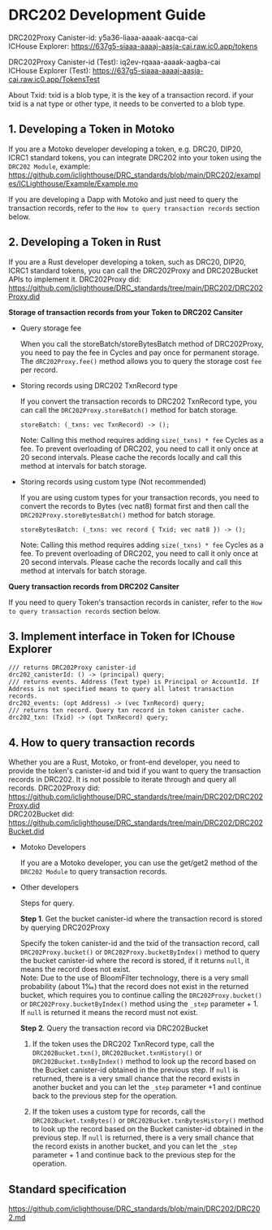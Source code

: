# DRC202 Development Guide

DRC202Proxy Canister-id: y5a36-liaaa-aaaak-aacqa-cai  
ICHouse Explorer: https://637g5-siaaa-aaaaj-aasja-cai.raw.ic0.app/tokens

DRC202Proxy Canister-id (Test): iq2ev-rqaaa-aaaak-aagba-cai  
ICHouse Explorer (Test): https://637g5-siaaa-aaaaj-aasja-cai.raw.ic0.app/TokensTest

About Txid: txid is a blob type, it is the key of a transaction record. if your txid is a nat type or other type, it needs to be converted to a blob type.

## 1. Developing a Token in Motoko

If you are a Motoko developer developing a token, e.g. DRC20, DIP20, ICRC1 standard tokens, you can integrate DRC202 into your token using the `DRC202 Module`, example: https://github.com/iclighthouse/DRC_standards/blob/main/DRC202/examples/ICLighthouse/Example/Example.mo   

If you are developing a Dapp with Motoko and just need to query the transaction records, refer to the `How to query transaction records` section below.

## 2. Developing a Token in Rust

If you are a Rust developer developing a token, such as DRC20, DIP20, ICRC1 standard tokens, you can call the DRC202Proxy and DRC202Bucket APIs to implement it.
DRC202Proxy did: https://github.com/iclighthouse/DRC_standards/tree/main/DRC202/DRC202Proxy.did   

**Storage of transaction records from your Token to DRC202 Cansiter**

- Query storage fee

    When you call the storeBatch/storeBytesBatch method of DRC202Proxy, you need to pay the fee in Cycles and pay once for permanent storage. The `dRC202Proxy.fee()` method allows you to query the storage cost `fee` per record.

- Storing records using DRC202 TxnRecord type

    If you convert the transaction records to DRC202 TxnRecord type, you can call the `DRC202Proxy.storeBatch()` method for batch storage.
    ```
    storeBatch: (_txns: vec TxnRecord) -> ();
    ```
    Note: Calling this method requires adding `size(_txns) * fee` Cycles as a fee. To prevent overloading of DRC202, you need to call it only once at 20 second intervals. Please cache the records locally and call this method at intervals for batch storage.

- Storing records using custom type (Not recommended)

    If you are using custom types for your transaction records, you need to convert the records to Bytes (vec nat8) format first and then call the `DRC202Proxy.storeBytesBatch()` method for batch storage.
    ```
    storeBytesBatch: (_txns: vec record { Txid; vec nat8 }) -> ();
    ```
    Note: Calling this method requires adding `size(_txns) * fee` Cycles as a fee. To prevent overloading of DRC202, you need to call it only once at 20 second intervals. Please cache the records locally and call this method at intervals for batch storage.

**Query transaction records from DRC202 Cansiter**

If you need to query Token's transaction records in canister, refer to the `How to query transaction records` section below.

## 3. Implement interface in Token for IChouse Explorer

```
/// returns DRC202Proxy canister-id
drc202_canisterId: () -> (principal) query;
/// returns events. Address (Text type) is Principal or AccountId. If Address is not specified means to query all latest transaction records.
drc202_events: (opt Address) -> (vec TxnRecord) query;
/// returns txn record. Query txn record in token canister cache.
drc202_txn: (Txid) -> (opt TxnRecord) query;
```

## 4. How to query transaction records

Whether you are a Rust, Motoko, or front-end developer, you need to provide the token's canister-id and txid if you want to query the transaction records in DRC202. It is not possible to iterate through and query all records.
DRC202Proxy did: https://github.com/iclighthouse/DRC_standards/tree/main/DRC202/DRC202Proxy.did   
DRC202Bucket did: https://github.com/iclighthouse/DRC_standards/tree/main/DRC202/DRC202Bucket.did   

- Motoko Developers

    If you are a Motoko developer, you can use the get/get2 method of the `DRC202 Module` to query transaction records.

- Other developers

    Steps for query.

    **Step 1**. Get the bucket canister-id where the transaction record is stored by querying DRC202Proxy

    Specify the token canister-id and the txid of the transaction record, call `DRC202Proxy.bucket()` or `DRC202Proxy.bucketByIndex()` method to query the bucket canister-id where the record is stored, if it returns `null`, it means the record does not exist.  
    Note: Due to the use of BloomFilter technology, there is a very small probability (about 1‰) that the record does not exist in the returned bucket, which requires you to continue calling the `DRC202Proxy.bucket()` or `DRC202Proxy.bucketByIndex()` method using the `_step` parameter + 1. If `null` is returned it means the record must not exist.

    **Step 2**. Query the transaction record via DRC202Bucket

    1) If the token uses the DRC202 TxnRecord type, call the `DRC202Bucket.txn()`, `DRC202Bucket.txnHistory()` or `DRC202Bucket.txnByIndex()` method to look up the record based on the Bucket canister-id obtained in the previous step. If `null` is returned, there is a very small chance that the record exists in another bucket and you can let the `_step` parameter +1 and continue back to the previous step for the operation.

    2) If the token uses a custom type for records, call the `DRC202Bucket.txnBytes()` or `DRC202Bucket.txnBytesHistory()` method to look up the record based on the Bucket canister-id obtained in the previous step. If `null` is returned, there is a very small chance that the record exists in another bucket, and you can let the `_step` parameter + 1 and continue back to the previous step for the operation.

## Standard specification

https://github.com/iclighthouse/DRC_standards/blob/main/DRC202/DRC202.md